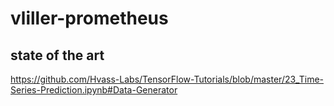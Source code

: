 # vliller-prometheus

## state of the art

https://github.com/Hvass-Labs/TensorFlow-Tutorials/blob/master/23_Time-Series-Prediction.ipynb#Data-Generator
